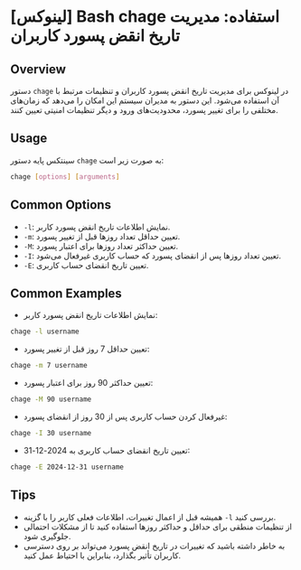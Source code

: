 # [لینوکس] Bash chage استفاده: مدیریت تاریخ انقض پسورد کاربران

## Overview
دستور `chage` در لینوکس برای مدیریت تاریخ انقض پسورد کاربران و تنظیمات مرتبط با آن استفاده می‌شود. این دستور به مدیران سیستم این امکان را می‌دهد که زمان‌های مختلفی را برای تغییر پسورد، محدودیت‌های ورود و دیگر تنظیمات امنیتی تعیین کنند.

## Usage
سینتکس پایه دستور `chage` به صورت زیر است:

```bash
chage [options] [arguments]
```

## Common Options
- `-l`: نمایش اطلاعات تاریخ انقض پسورد کاربر.
- `-m`: تعیین حداقل تعداد روزها قبل از تغییر پسورد.
- `-M`: تعیین حداکثر تعداد روزها برای اعتبار پسورد.
- `-I`: تعیین تعداد روزها پس از انقضای پسورد که حساب کاربری غیرفعال می‌شود.
- `-E`: تعیین تاریخ انقضای حساب کاربری.

## Common Examples
- نمایش اطلاعات تاریخ انقض پسورد کاربر:
```bash
chage -l username
```

- تعیین حداقل 7 روز قبل از تغییر پسورد:
```bash
chage -m 7 username
```

- تعیین حداکثر 90 روز برای اعتبار پسورد:
```bash
chage -M 90 username
```

- غیرفعال کردن حساب کاربری پس از 30 روز از انقضای پسورد:
```bash
chage -I 30 username
```

- تعیین تاریخ انقضای حساب کاربری به 2024-12-31:
```bash
chage -E 2024-12-31 username
```

## Tips
- همیشه قبل از اعمال تغییرات، اطلاعات فعلی کاربر را با گزینه `-l` بررسی کنید.
- از تنظیمات منطقی برای حداقل و حداکثر روزها استفاده کنید تا از مشکلات احتمالی جلوگیری شود.
- به خاطر داشته باشید که تغییرات در تاریخ انقض پسورد می‌تواند بر روی دسترسی کاربران تأثیر بگذارد، بنابراین با احتیاط عمل کنید.